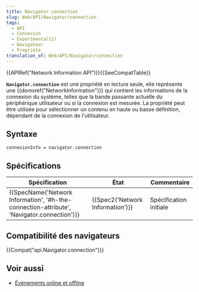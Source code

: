```yaml
---
title: Navigator.connection
slug: Web/API/Navigator/connection
tags:
  - API
  - Connexion
  - Expérimental(2)
  - Navigateur
  - Propriété
translation_of: Web/API/Navigator/connection
---
```

{{APIRef("Network Information API")}}{{SeeCompatTable}}

**`Navigator.connection`** est une propriété en lecture seule, elle représente une {{domxref("NetworkInformation")}} qui contient les informations de la connexion du système, telles que la bande passante actuelle du périphérique utilisateur ou si la connexion est mesurée. La propriété peut être utilisée pour sélectionner un contenu en haute ou basse définition, dépendant de la connexion de l'utilisateur.

## Syntaxe

    connexionInfo = navigator.connection

## Spécifications

| Spécification                                                                                                            | État                                         | Commentaire            |
| ------------------------------------------------------------------------------------------------------------------------ | -------------------------------------------- | ---------------------- |
| {{SpecName('Network Information', '#h-the-connection-attribute', 'Navigator.connection')}} | {{Spec2('Network Information')}} | Spécification initiale |

## Compatibilité des navigateurs

{{Compat("api.Navigator.connection")}}

## Voir aussi

- [Évènements online et offline](/fr/docs/Web/API/NavigatorOnLine/Online_and_offline_events)
